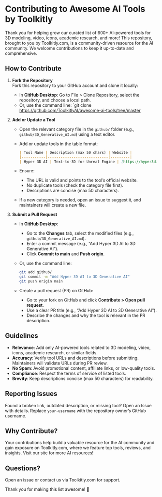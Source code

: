 # Contributing to Awesome AI Tools by Toolkitly

Thank you for helping grow our curated list of 600+ AI-powered tools for 3D modeling, video, icons, academic research, and more! This repository, brought to you by Toolkitly.com, is a community-driven resource for the AI community. We welcome contributions to keep it up-to-date and comprehensive.

## How to Contribute

1. **Fork the Repository**\
   Fork this repository to your GitHub account and clone it locally:

   - In **GitHub Desktop**: Go to File &gt; Clone Repository, select the repository, and choose a local path.
   - Or, use the command line: `git clone https://github.com/ToolkitlyAI/awesome-ai-tools/tree/master

2. **Add or Update a Tool**

   - Open the relevant category file in the `github/` folder (e.g., `github/3D_Generative_AI.md`) using a text editor.

   - Add or update tools in the table format:

     ```markdown
     | Tool Name | Description (max 50 chars) | Website |
     |-----------|----------------------------|---------|
     | Hyper 3D AI | Text-to-3D for Unreal Engine | [https://hyper3d.ai/](https://hyper3d.ai/) |
     ```

   - Ensure:

     - The URL is valid and points to the tool’s official website.
     - No duplicate tools (check the category file first).
     - Descriptions are concise (max 50 characters).

   - If a new category is needed, open an issue to suggest it, and maintainers will create a new file.

3. **Submit a Pull Request**

   - In **GitHub Desktop**:

     - Go to the **Changes** tab, select the modified files (e.g., `github/3D_Generative_AI.md`).
     - Enter a commit message (e.g., “Add Hyper 3D AI to 3D Generative AI”).
     - Click **Commit to main** and **Push origin**.

   - Or, use the command line:

     ```bash
     git add github/
     git commit -m "Add Hyper 3D AI to 3D Generative AI"
     git push origin main
     ```

   - Create a pull request (PR) on GitHub:

     - Go to your fork on GitHub and click **Contribute &gt; Open pull request**.
     - Use a clear PR title (e.g., “Add Hyper 3D AI to 3D Generative AI”).
     - Describe the changes and why the tool is relevant in the PR description.

## Guidelines

- **Relevance**: Add only AI-powered tools related to 3D modeling, video, icons, academic research, or similar fields.
- **Accuracy**: Verify tool URLs and descriptions before submitting. Maintainers will validate URLs during PR review.
- **No Spam**: Avoid promotional content, affiliate links, or low-quality tools.
- **Compliance**: Respect the terms of service of listed tools.
- **Brevity**: Keep descriptions concise (max 50 characters) for readability.

## Reporting Issues

Found a broken link, outdated description, or missing tool? Open an Issue with details. Replace `your-username` with the repository owner’s GitHub username.

## Why Contribute?

Your contributions help build a valuable resource for the AI community and gain exposure on Toolkitly.com, where we feature top tools, reviews, and insights. Visit our site for more AI resources!

## Questions?

Open an issue or contact us via Toolkitly.com for support.

Thank you for making this list awesome! 🚀
